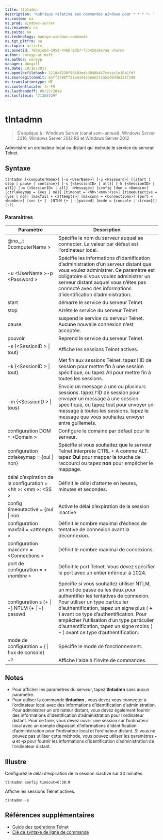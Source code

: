 ```yaml
---
title: tlntadmn
description: 'Rubrique relative aux commandes Windows pour * * * *- '
ms.custom: na
ms.prod: windows-server
ms.reviewer: na
ms.suite: na
ms.technology: manage-windows-commands
ms.tgt_pltfrm: na
ms.topic: article
ms.assetid: 78b61e8d-b953-44bb-8d57-f3b42da9e7a8 vhorne
author: coreyp-at-msft
ms.author: coreyp
manager: dongill
ms.date: 10/16/2017
ms.openlocfilehash: 1218a0238f90403edcd04db447ceeac1e10a1fdf
ms.sourcegitcommit: 6aff3d88ff22ea141a6ea6572a5ad8dd6321f199
ms.translationtype: MT
ms.contentlocale: fr-FR
ms.lasthandoff: 09/27/2019
ms.locfileid: "71385729"
---
```

# <a name="tlntadmn"></a>tlntadmn

>S'applique à : Windows Server (canal semi-annuel), Windows Server 2016, Windows Server 2012 R2 et Windows Server 2012

Administre un ordinateur local ou distant qui exécute le service du serveur Telnet.   
## <a name="syntax"></a>Syntaxe  
```  
tlntadmn [<computerName>] [-u <UserName>] [-p <Password>] [{start | stop | pause | continue}] [-s {<SessionID> | all}] [-k {<SessionID> | all}] [-m {<SessionID> | all}  <Message>] [config [dom = <Domain>] [ctrlakeymap = {yes | no}] [timeout = <hh>:<mm>:<ss>] [timeoutactive = {yes | no}] [maxfail = <attempts>] [maxconn = <Connections>] [port = <Number>] [sec {+ | -}NTLM {+ | -}passwd] [mode = {console | stream}]] [-?]  
```  
### <a name="parameters"></a>Paramètres  

|                   Paramètre                    |                                                                                                                                                       Description                                                                                                                                                        |
|------------------------------------------------|--------------------------------------------------------------------------------------------------------------------------------------------------------------------------------------------------------------------------------------------------------------------------------------------------------------------------|
|                @no__t 0computerName >                 |                                                                                                                    Spécifie le nom du serveur auquel se connecter. La valeur par défaut est l'ordinateur local.                                                                                                                    |
|         -u \<UserName >-p \<Password >          |                                                Spécifie les informations d’identification d’administration d’un serveur distant que vous voulez administrer. Ce paramètre est obligatoire si vous voulez administrer un serveur distant auquel vous n’êtes pas connecté avec des informations d’identification d’administration.                                                |
|                     start                      |                                                                                                                                            démarre le service du serveur Telnet.                                                                                                                                             |
|                      stop                      |                                                                                                                                             Arrête le service du serveur Telnet                                                                                                                                              |
|                     pause                      |                                                                                                                          suspend le service du serveur Telnet. Aucune nouvelle connexion n’est acceptée.                                                                                                                          |
|                    pouvoir                    |                                                                                                                                            Reprend le service du serveur Telnet.                                                                                                                                            |
|          -s {\<SessionID > &#124; tout}          |                                                                                                                                             Affiche les sessions Telnet actives.                                                                                                                                             |
|          -k {\<SessionID > &#124; tout}          |                                                                                                        Met fin aux sessions Telnet. tapez l’ID de session pour mettre fin à une session spécifique, ou tapez All pour mettre fin à toutes les sessions.                                                                                                         |
|    -m {\<SessionID > &#124; tous} <Message>     |                                                   Envoie un message à une ou plusieurs sessions. tapez l’ID de session pour envoyer un message à une session spécifique, ou tapez tout pour envoyer un message à toutes les sessions. tapez le message que vous souhaitez envoyer entre guillemets.                                                   |
|             configuration DOM = \<Domain >             |                                                                                                                                      Configure le domaine par défaut pour le serveur.                                                                                                                                       |
|      configuration ctrlakeymap = {oui &#124; non}      |                                                                                     Spécifie si vous souhaitez que le serveur Telnet interprète CTRL + A comme ALT. tapez **Oui** pour mapper la touche de raccourci ou tapez **non** pour empêcher le mappage.                                                                                     |
|       délai d’expiration de la configuration = \<hh >: \<mm >: \<SS >       |                                                                                                                                 Définit le délai d’attente en heures, minutes et secondes.                                                                                                                                 |
|     config timeoutactive = {oui &#124; non      |                                                                                                                                            Active le délai d’expiration de la session inactive.                                                                                                                                             |
|          configuration maxfail = \<attempts >          |                                                                                                                          Définit le nombre maximal d’échecs de tentative de connexion avant la déconnexion.                                                                                                                          |
|        configuration maxconn = \<Connections >         |                                                                                                                                         Définit le nombre maximal de connexions.                                                                                                                                          |
|            port de configuration = < \nombre >             |                                                                                                                    Définit le port Telnet. Vous devez spécifier le port avec un entier inférieur à 1024.                                                                                                                    |
| configuration s {+ &#124; -} NTLM {+ &#124; -} passwd | Spécifie si vous souhaitez utiliser NTLM, un mot de passe ou les deux pour authentifier les tentatives de connexion. Pour utiliser un type particulier d’authentification, tapez un signe plus ( **+** ) avant ce type d’authentification. Pour empêcher l’utilisation d’un type particulier d’authentification, tapez un signe moins ( **-** ) avant ce type d’authentification. |
|     mode de configuration = { &#124; flux de console}      |                                                                                                                                             Spécifie le mode de fonctionnement.                                                                                                                                             |
|                       -?                       |                                                                                                                                           Affiche l'aide à l'invite de commandes.                                                                                                                                           |

## <a name="remarks"></a>Notes  
-   Pour afficher les paramètres du serveur, tapez **tlntadmn** sans aucun paramètre.  
-   Pour utiliser la commande **tlntadmn** , vous devez vous connecter à l’ordinateur local avec des informations d’identification d’administration. Pour administrer un ordinateur distant, vous devez également fournir des informations d’identification d’administration pour l’ordinateur distant. Pour ce faire, vous devez ouvrir une session sur l’ordinateur local avec un compte disposant d’informations d’identification d’administration pour l’ordinateur local et l’ordinateur distant. Si vous ne pouvez pas utiliser cette méthode, vous pouvez utiliser les paramètres **-u** et **-p** pour fournir les informations d’identification d’administration de l’ordinateur distant.  

## <a name="BKMK_Examples"></a>Illustre  
Configurez le délai d’expiration de la session inactive sur 30 minutes.  
```  
tlntadmn config timeout=0:30:0  
```  
Affiche les sessions Telnet actives.  
```  
tlntadmn -s  
```  

## <a name="additional-references"></a>Références supplémentaires  
-   [Guide des opérations Telnet](https://technet.microsoft.com/library/cc753164(v=ws.10).aspx)  
-   [Clé de syntaxe de ligne de commande](command-line-syntax-key.md)  

